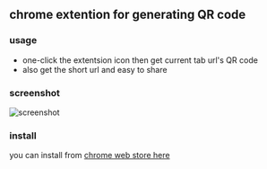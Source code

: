 chrome extention for generating QR code
---

### usage
* one-click the extentsion icon then get current tab url's QR code
* also get the short url and easy to share

### screenshot

![screenshot](http://images.cnitblog.com/blog2015/282019/201503/171620540178594.png)

### install

you can install from [chrome web store here](https://chrome.google.com/webstore/detail/%E4%BA%8C%E7%BB%B4%E7%A0%81qrcode%E7%94%9F%E6%88%90%E5%99%A8/gfbeojgkkiglkiknbmeobkoceceningk)





